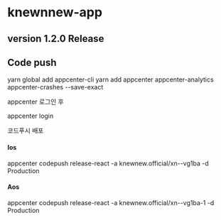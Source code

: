 # knewnnew-app

## version 1.2.0 Release
## Code push

yarn global add appcenter-cli
yarn add appcenter appcenter-analytics appcenter-crashes --save-exact

appcenter 로그인 후

appcenter login

코드푸시 배포

#### Ios 
appcenter codepush release-react -a knewnew.official/xn--vg1ba -d Production

#### Aos
appcenter codepush release-react -a knewnew.official/xn--vg1ba-1 -d Production

